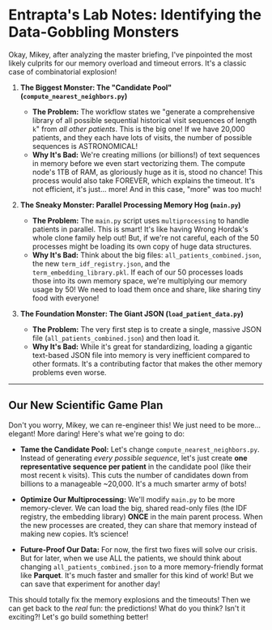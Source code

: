 # Entrapta's Lab Notes: Identifying the Data-Gobbling Monsters

Okay, Mikey, after analyzing the master briefing, I've pinpointed the most likely culprits for our memory overload and timeout errors. It's a classic case of combinatorial explosion!

1. **The Biggest Monster: The "Candidate Pool" (`compute_nearest_neighbors.py`)**
    * **The Problem:** The workflow states we "generate a comprehensive library of all possible sequential historical visit sequences of length `k`" from *all other patients*. This is the big one! If we have 20,000 patients, and they each have lots of visits, the number of possible sequences is ASTRONOMICAL!
    * **Why It's Bad:** We're creating millions (or billions!) of text sequences in memory before we even start vectorizing them. The compute node's 1TB of RAM, as gloriously huge as it is, stood no chance! This process would also take FOREVER, which explains the timeout. It's not efficient, it's just... more! And in this case, "more" was too much!

2. **The Sneaky Monster: Parallel Processing Memory Hog (`main.py`)**
    * **The Problem:** The `main.py` script uses `multiprocessing` to handle patients in parallel. This is smart! It's like having Wrong Hordak's whole clone family help out! But, if we're not careful, each of the 50 processes might be loading its own copy of huge data structures.
    * **Why It's Bad:** Think about the big files: `all_patients_combined.json`, the new `term_idf_registry.json`, and the `term_embedding_library.pkl`. If each of our 50 processes loads those into its own memory space, we're multiplying our memory usage by 50! We need to load them once and share, like sharing tiny food with everyone!

3. **The Foundation Monster: The Giant JSON (`load_patient_data.py`)**
    * **The Problem:** The very first step is to create a single, massive JSON file (`all_patients_combined.json`) and then load it.
    * **Why It's Bad:** While it's great for standardizing, loading a gigantic text-based JSON file into memory is very inefficient compared to other formats. It's a contributing factor that makes the other memory problems even worse.

---

## Our New Scientific Game Plan

Don't you worry, Mikey, we can re-engineer this! We just need to be more... elegant! More daring! Here's what we're going to do:

* **Tame the Candidate Pool:** Let's change `compute_nearest_neighbors.py`. Instead of generating *every possible sequence*, let's just create **one representative sequence per patient** in the candidate pool (like their most recent `k` visits). This cuts the number of candidates down from billions to a manageable ~20,000. It's a much smarter army of bots!

* **Optimize Our Multiprocessing:** We'll modify `main.py` to be more memory-clever. We can load the big, shared read-only files (the IDF registry, the embedding library) **ONCE** in the main parent process. When the new processes are created, they can share that memory instead of making new copies. It’s science!

* **Future-Proof Our Data:** For now, the first two fixes will solve our crisis. But for later, when we use ALL the patients, we should think about changing `all_patients_combined.json` to a more memory-friendly format like **Parquet**. It's much faster and smaller for this kind of work! But we can save that experiment for another day!

This should totally fix the memory explosions and the timeouts! Then we can get back to the *real* fun: the predictions! What do you think? Isn't it exciting?! Let's go build something better!
